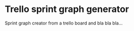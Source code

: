 Trello sprint graph generator
=============================

Sprint graph creator from a trello board and bla bla bla...
